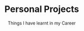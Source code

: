 ---
layout: page
title: Personal Projects
subtitle: Things I have learnt in my Career
show_sidebar: false
---